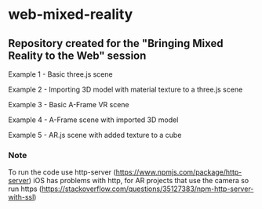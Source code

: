 # web-mixed-reality

## Repository created for the "Bringing Mixed Reality to the Web" session

Example 1 - Basic three.js scene


Example 2 - Importing 3D model with material texture to a three.js scene


Example 3 - Basic A-Frame VR scene


Example 4 - A-Frame scene with imported 3D model


Example 5 - AR.js scene with added texture to a cube

### Note

To run the code use http-server (https://www.npmjs.com/package/http-server)
iOS has problems with http, for AR projects that use the camera so run https (https://stackoverflow.com/questions/35127383/npm-http-server-with-ssl)
